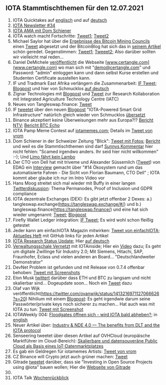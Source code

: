 ## IOTA Stammtischthemen für den 12.07.2021

1. IOTA Quicktakes auf [englisch](https://www.youtube.com/watch?v=gEbpcGpcRWI) und auf [deutsch](https://www.youtube.com/watch?v=wkHujcBFoDY)
2. [IOTA Newsletter #34](https://blog.iota.org/newsletter-34-orchestra-consortium-fetch-ai-iota-2-0-native-digital-assets-and-more/)
3. [IOTA AMA mit Dom Schiener](https://www.youtube.com/watch?v=wfS0WXqWShk)
4. IOTA watch macht Fortschritte: [Tweet1](https://twitter.com/SiliconDroid/status/1411515904530292739?s=20); [Tweet2](https://twitter.com/SiliconDroid/status/1412217841189900293?s=20)
5. Michael Saylor hat über die [Ergebnisse des Bitcoin Mining Councils](https://www.hope.com/content/dam/hope-assets/collateral/BMC-Q2-2021-materials.pdf) einen [Tweet](https://twitter.com/michael_saylor/status/1410698061224058888?s=20) abgesetzt und der BitcoinBlog hat sich das in [seinem Artikel](https://bitcoinblog.de/2021/07/06/bitcoin-mining-verbraucht-nur-01-prozent-der-globalen-energie-und-ist-zudem-ueberdurchschnittlich-sauber/) schön geredet. Gegenstimmen: [Tweet1](https://twitter.com/lawmaster/status/1410708201478164481); [Tweeet2](https://twitter.com/Vrom14286662/status/1412344725043093505?s=20); Also darüber sollten wir vielleicht mal reden...
6. Daniel DeMichele [veröffentlicht](https://twitter.com/carpclash/status/1412382297890906112?s=20) die Webseite [www.certangle.com](www.certangle.com) wo man sich mit "demo@certangle.com" und Password: "admin" einloggen kann und dann selbst Kurse erstellen und Studenten Certificate ausstellen kann.
7. IF und Tradmark East Afrika verlängern die Zusammenarbeit: [IF Tweet](https://twitter.com/iota/status/1412426662776614929?s=20); [Blogpost](https://blog.iota.org/trademark-east-africa-and-iota-paperless-trade-with-the-tangle-aims-to-become-a-standard-in-2022/) und hier von Schmucklos [auf deutsch](https://iota-einsteiger-guide.de/Trademark-East-Africa-IOTA-papierloser-handel-wird-standard.html)
8. Zignar Technologies mit [Blogpost](https://blog.zignar.tech/research-collaboration-agreement-196051f3c3e6) und [Tweet](https://twitter.com/zignartech/status/1412494695826038784?s=20) zur Research Kollaboration mit Integrated Agriculture Technology Centre (IATC) 
9. Neues von Tangleswap.finance: [Tweet](https://twitter.com/TangleSwapDeFi/status/1412499282654121987?s=19)
10. IF [tweetet](https://twitter.com/iota/status/1412501705871216641?s=20) über den neuen [Blogpost](https://blog.iota.org/iota-powered-smart-grid-infrastructure/) "IOTA-Powered Smart Grid Infrastructure" natürlich gleich wieder von Schmucklos [übersetzt](https://iota-einsteiger-guide.de/smart-grid-infrastruktur.html)
11. Binance akzeptiert keine Überweisungen mehr aus Europa?!? [Bericht NTV](https://www.n-tv.de/wirtschaft/der_boersen_tag/Kryptoboerse-Binance-geht-s-an-den-Kragen-SEPA-Zahlungen-ausgesetzt-article22666480.html); [Bericht BTC Echo](https://www.btc-echo.de/news/schock-bei-binance-bitcoin-boerse-nimmt-keine-euro-einlagen-mehr-an-121937/)
12. IOTA Pamp Meme Contest auf [iotamemes.com](https://iotamemes.com); Details im [Tweet von vrom](https://twitter.com/Vrom14286662/status/1412729256547962884?s=20)
13. Dom Schiener in der Schweizer Zeitung "Blick": [Tweet mit Fotos](https://twitter.com/Vrom14286662/status/1412998451311353858?s=20); [Bericht](https://www.blick.ch/wirtschaft/dominik-schiener-25-bringt-die-oeko-kryptowaehrung-iota-in-die-schweiz-er-hat-millionen-aber-kein-autobillett-id16660024.html) und weil es die Stammtischthemen sind darf [Sunnys Kommentar](https://twitter.com/sunnydecree/status/1413033630696448002?s=20) hier nicht fehlen: "Scamed irgendwo anders. Ihr seid hier nicht willkommen" :-); Und [Limo fährt kein Lambo](https://twitter.com/42_paradox/status/1413167003943247880?s=20)
14. Der CTO von Dell hat mit triveme und Alexander Süssemilch ([Tweet](https://twitter.com/asuessemilch/status/1412818708301418496?s=20)) von EDAG ein [Interview](https://www.youtube.com/watch?v=jDVC79hteiY)  gemacht über "#14 Ökosystem rund um das automatisierte Fahren - Die Sicht von Florian Baumann, CTO Dell" ; IOTA kommt aber glaube ich nur im Intro Video vor
15. Hans Moog streitet sich mal wieder mit Buffy in einer langen [Twitterdiskussion](https://twitter.com/hus_qy/status/1412834983425814536?s=20): Thema Permanodes, Proof of Inclusion und GDPR compliance
16. IOTA dezentrale Exchanges (DEX): Es gibt jetzt offenbar 2 Dexes: a.) tangleswap.exchange(https://tangleswap.exchange/#/) und b.) tangleswap.finance(https://tangleswap.finance/) und eine hat sich wieder umgenannt: [Tweet](https://twitter.com/TangleSeaDeFi/status/1414285710320881668?s=20); [Blogpost](https://t.co/t2P8MlI837?amp=1)
17. Firefly Wallet Ledger integration: [IF Tweet](https://twitter.com/iota/status/1413133475578671109?s=20); Es wird wohl schon fleißig getestet
18. Jeder kann am einfachIOTA Magazin mitwirken: [Tweet von einfachIOTA](https://twitter.com/einfachIOTA/status/1413133576988553217?s=20); [Aktuelles Heft](https://iota-magazines.github.io/eiMag-4/magazines/de/introduction.html) mit GitHub links für jeden Artikel
19. [IOTA Research Status Update](https://blog.iota.org/iota-research-status-update-july-2021/); Hier [auf deutsch](https://iota-kurs.de/iota-forschungsstatus-update-juli-2021/)
20. [Verwaltungsschale Vernetzt](https://vwsvernetzt.de/) mit IOTAinside; HIer ein [Video](https://www.youtube.com/watch?v=rwcsa8489RY&t=1s) dazu; Es geht um digitale Zwillinge für Industry 2.0; Mit Siemens, Hitachi, SAP, Fraunhofer, Eclass und vielen anderen an Board... "Deutschlandweiter Demonstrator"
21. DevNet Problem ist gefunden und mit Release von 0.7.4 offenbar behoben: [Tweet mit Screenshots](https://twitter.com/Vrom14286662/status/1413126710409629699?s=20)
22. Elon Musk [twittert](https://twitter.com/elonmusk/status/1413396249546563586?s=20) darüber dass ETH und BTC zu langsam und nicht skalierbar sind... Dogeupdate soon... Noch ein [Tweet](https://twitter.com/elonmusk/status/1413648245763477507?s=20) dazu
23. Olaf van Wijk veröffentlicht(https://twitter.com/ovanwijk/status/1413216971127066626?s=20) Nihilium mit einem [Blogpost](https://medium.com/coinmonks/introducing-nihilium-752227497a45): Es geht irgendwie darum seine Passwörter/private keys noch sicherer zu machen... Hat auch was mit IOTA zu tun: [Tweet mit Screenshot](https://twitter.com/Vrom14286662/status/1413481543687880704?s=20)
24. IOTAWeekly 004: [Floodgates öffnen sich - wird IOTA bald abheben?](https://www.youtube.com/watch?v=i66BM4T-GgU); in [english](https://www.youtube.com/watch?v=HFDSRSivqmo)
25. Neuer Artikel über: [Industry & NDE 4.0 — The benefits from DLT and the IOTA protocol](https://chrissgq.medium.com/industry-nde-4-0-the-benefits-from-dlt-and-the-iota-protocol-6889b897ec0a)
26. Senseering tweetet über diesen Artikel auf OVHCloud (europäische Marktführer im Cloud-Bereich): [Skalierbare und datensouveräne Public Cloud als Basis eines IoT-Datenmarktplatzes](https://www.ovhcloud.com/de/case-studies/senseering/)
27. Es gab ein Geldregen für iotamemes Artists: [Tweet von vrom](https://twitter.com/Vrom14286662/status/1414473803707596801?s=20)
28. CZ Binance will Crypto jetzt auch grüner machen: [Tweet](https://twitter.com/cz_binance/status/1414399000258617345?s=20)
29. Gitrade [tweetet](https://twitter.com/gitrade1/status/1414222580320456706?s=20) darüber, dass sie "Investing in Open Source Projects using @iota" bauen wollen; Hier die [Webseite von Gitrade](https://my-environment.outsystemscloud.com/Gitrade/)
30. 
31. IOTA Talk [Wochenrückblick](https://www.iota-talk.com/index.php?article-amp/100-wochenr%C3%BCckblick-vom-5-bis-10-juli-2021/&article%2F100-wochenr%C3%BCckblick-vom-5-bis-10-juli-2021%2F=&__twitter_impression=true)
